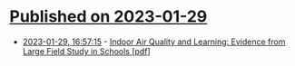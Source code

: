 # [Published on 2023-01-29](index.md)

* [2023-01-29, 16:57:15](https://news.ycombinator.com/item?id=34570007) - [Indoor Air Quality and Learning: Evidence from Large Field Study in Schools [pdf]](https://papers.ssrn.com/sol3/papers.cfm?abstract_id=4296077)
